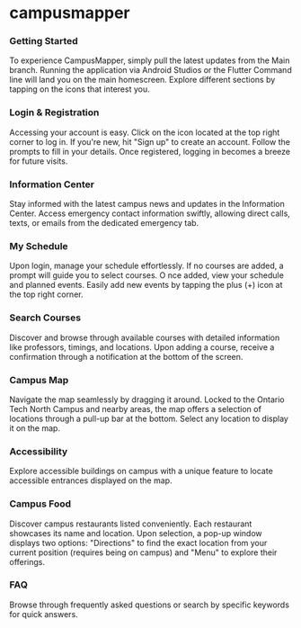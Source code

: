 # campusmapper

### Getting Started
To experience CampusMapper, simply pull the latest updates from the Main branch. Running the application via Android Studios or the Flutter Command line will land you on the main homescreen. 
Explore different sections by tapping on the icons that interest you.

### Login & Registration
Accessing your account is easy. Click on the icon located at the top right corner to log in. 
If you're new, hit "Sign up" to create an account. Follow the prompts to fill in your details. 
Once registered, logging in becomes a breeze for future visits.

### Information Center
Stay informed with the latest campus news and updates in the Information Center. 
Access emergency contact information swiftly, allowing direct calls, texts, or emails from the dedicated emergency tab.

### My Schedule
Upon login, manage your schedule effortlessly. If no courses are added, a prompt will guide you to select courses. O
nce added, view your schedule and planned events. Easily add new events by tapping the plus (+) icon at the top right corner.

### Search Courses
Discover and browse through available courses with detailed information like professors, timings, and locations. 
Upon adding a course, receive a confirmation through a notification at the bottom of the screen.

### Campus Map
Navigate the map seamlessly by dragging it around. 
Locked to the Ontario Tech North Campus and nearby areas, the map offers a selection of locations through a pull-up bar at the bottom. 
Select any location to display it on the map.

### Accessibility
Explore accessible buildings on campus with a unique feature to locate accessible entrances displayed on the map.

### Campus Food
Discover campus restaurants listed conveniently. 
Each restaurant showcases its name and location. Upon selection, a pop-up window displays two options: 
"Directions" to find the exact location from your current position (requires being on campus) and "Menu" to explore their offerings.

### FAQ
Browse through frequently asked questions or search by specific keywords for quick answers.